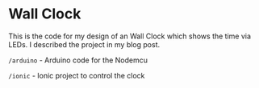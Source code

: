 # Wall Clock

This is the code for my design of an Wall Clock which shows the time via LEDs. I described the project in my blog post.

`/arduino` - Arduino code for the Nodemcu

`/ionic` - Ionic project to control the clock

